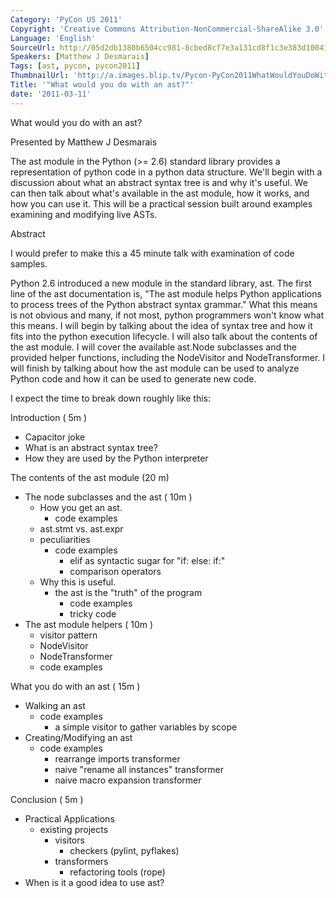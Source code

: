 ```yaml
---
Category: 'PyCon US 2011'
Copyright: 'Creative Commons Attribution-NonCommercial-ShareAlike 3.0'
Language: 'English'
SourceUrl: http://05d2db1380b6504cc981-8cbed8cf7e3a131cd8f1c3e383d10041.r93.cf2.rackcdn.com/pycon-us-2011/419_what-would-you-do-with-an-ast.mp4
Speakers: [Matthew J Desmarais]
Tags: [ast, pycon, pycon2011]
ThumbnailUrl: 'http://a.images.blip.tv/Pycon-PyCon2011WhatWouldYouDoWithAnAst198.png'
Title: '"What would you do with an ast?"'
date: '2011-03-11'
---
```

What would you do with an ast?

Presented by Matthew J Desmarais

The ast module in the Python (>= 2.6) standard library provides a
representation of python code in a python data structure. We'll begin with a
discussion about what an abstract syntax tree is and why it's useful. We can
then talk about what's available in the ast module, how it works, and how you
can use it. This will be a practical session built around examples examining
and modifying live ASTs.

Abstract

I would prefer to make this a 45 minute talk with examination of code samples.

Python 2.6 introduced a new module in the standard library, ast. The first
line of the ast documentation is, "The ast module helps Python applications to
process trees of the Python abstract syntax grammar." What this means is not
obvious and many, if not most, python programmers won't know what this means.
I will begin by talking about the idea of syntax tree and how it fits into the
python execution lifecycle. I will also talk about the contents of the ast
module. I will cover the available ast.Node subclasses and the provided helper
functions, including the NodeVisitor and NodeTransformer. I will finish by
talking about how the ast module can be used to analyze Python code and how it
can be used to generate new code.

I expect the time to break down roughly like this:

Introduction ( 5m )

  * Capacitor joke 
  * What is an abstract syntax tree? 
  * How they are used by the Python interpreter 

The contents of the ast module (20 m)

  * The node subclasses and the ast ( 10m ) 
    * How you get an ast. 
      * code examples
    * ast.stmt vs. ast.expr 
    * peculiarities 
      * code examples 
        * elif as syntactic sugar for "if: else: if:" 
        * comparison operators 
    * Why this is useful. 
      * the ast is the "truth" of the program 
        * code examples 
        * tricky code 
  * The ast module helpers ( 10m ) 
    * visitor pattern 
    * NodeVisitor 
    * NodeTransformer 
    * code examples 

What you do with an ast ( 15m )

  * Walking an ast 
    * code examples 
      * a simple visitor to gather variables by scope
  * Creating/Modifying an ast 
    * code examples 
      * rearrange imports transformer 
      * naive "rename all instances" transformer 
      * naive macro expansion transformer 

Conclusion ( 5m )

  * Practical Applications 
    * existing projects 
      * visitors 
        * checkers (pylint, pyflakes)
      * transformers 
        * refactoring tools (rope)
  * When is it a good idea to use ast? 

